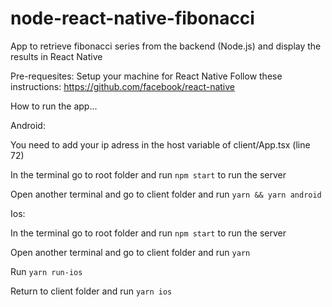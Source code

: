 # node-react-native-fibonacci
 App to retrieve fibonacci series from the backend (Node.js) and display the results in React Native

Pre-requesites:
Setup your machine for React Native
Follow these instructions: https://github.com/facebook/react-native

How to run the app...

Android:

You need to add your ip adress in the host variable of client/App.tsx (line 72)

In the terminal go to root folder and run `npm start` to run the server

Open another terminal and go to client folder and run `yarn && yarn android`

Ios:

In the terminal go to root folder and run `npm start` to run the server

Open another terminal and go to client folder and run `yarn`

Run `yarn run-ios`

Return to client folder and run `yarn ios`
